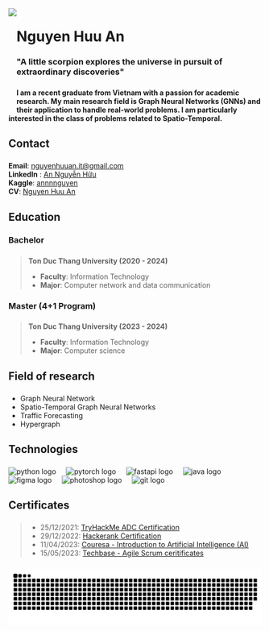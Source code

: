 <img align="left" height="200" src="https://raw.githubusercontent.com/HuuAnnnn/HuuAnnnn/main/cat_intro.gif"  />

###

<h1 align="left">Nguyen Huu An</h1>

###

<h3 align="left">"A little scorpion explores the universe in pursuit of extraordinary discoveries"</h3>

###

<p align="left">
    <b> I am a recent graduate from Vietnam with a passion for academic research. My main research field is Graph Neural Networks (GNNs) and their application to handle real-world problems. I am particularly interested in the class of problems related to Spatio-Temporal.</b>
</p>

###

<h2 align="left">Contact</h2>

###

**Email**: [nguyenhuuan.it@gmail.com](nguyenhuuan.it@gmail.com) <br>
**LinkedIn** : [An Nguyễn Hữu](https://www.linkedin.com/in/nguyenhuuan-it/)<br>
**Kaggle**: [annnnguyen](https://www.kaggle.com/annnnguyen) <br>
**CV**: [Nguyen Huu An](https://anpersonal.helprange.com/view/d2e3757407304cc5afe1098b8b4fe6504fc5813299a148a1a7ad444c97badcec/nguyenhuuan.it@gmail.com_CV) <br>
###

<h2 align="left">Education</h2>

###

<h3 align="left">Bachelor</h3>

###

>**Ton Duc Thang University (2020 - 2024)**
>+ **Faculty**: Information Technology<br>
>+ **Major**: Computer network and data communication</p>
>

###

<h3 align="left">Master (4+1 Program)</h3>

###

>**Ton Duc Thang University (2023 - 2024)**
>+ **Faculty**: Information Technology<br>
>+ **Major**: Computer science</p>

###

<h2 align="left">Field of research</h2>

###

+ Graph Neural Network<br>
+ Spatio-Temporal Graph Neural Networks<br>
+ Traffic Forecasting<br>
+ Hypergraph</p>

###

<h2 align="left">Technologies</h2>

###

<div align="left">
  <img src="https://cdn.jsdelivr.net/gh/devicons/devicon/icons/python/python-original.svg" height="40" alt="python logo"  />
  <img width="12" />
  <img src="https://cdn.jsdelivr.net/gh/devicons/devicon/icons/pytorch/pytorch-original.svg" height="40" alt="pytorch logo"  />
  <img width="12" />
  <img src="https://cdn.jsdelivr.net/gh/devicons/devicon/icons/fastapi/fastapi-original.svg" height="40" alt="fastapi logo"  />
  <img width="12" />
  <img src="https://cdn.jsdelivr.net/gh/devicons/devicon/icons/java/java-original.svg" height="40" alt="java logo"  />
  <img width="12" />
  <img src="https://cdn.jsdelivr.net/gh/devicons/devicon/icons/figma/figma-original.svg" height="40" alt="figma logo"  />
  <img width="12" />
  <img src="https://cdn.jsdelivr.net/gh/devicons/devicon/icons/photoshop/photoshop-plain.svg" height="40" alt="photoshop logo"  />
  <img width="12" />
  <img src="https://cdn.jsdelivr.net/gh/devicons/devicon/icons/git/git-original.svg" height="40" alt="git logo"  />
</div>

###

<h2 align="left">Certificates</h2>

###

>- 25/12/2021: [TryHackMe ADC Certification](https://tryhackme-certificates.s3-eu-west-1.amazonaws.com/THM-HKVVJOIWJA.png)
>- 29/12/2022: [Hackerank Certification](https://hackerrank.com/certificates/c3963cfc95f1)
>- 11/04/2023: [Couresa - Introduction to Artificial Intelligence (AI)](https://www.coursera.org/account/accomplishments/certificate/PT7XSFWLJVH9)
>- 15/05/2023: [Techbase - Agile Scrum ceritificates](./certificates/TechBase%20Certificate_1.jpg)

###

<picture>
  <source media="(prefers-color-scheme: dark)" srcset="https://raw.githubusercontent.com/HuuAnnnn/HuuAnnnn/output/github-contribution-grid-snake-dark.svg" />
  <source media="(prefers-color-scheme: light)" srcset="https://raw.githubusercontent.com/HuuAnnnn/HuuAnnnn/output/github-contribution-grid-snake.svg" />
  <img alt="github-snake" src="https://raw.githubusercontent.com/HuuAnnnn/HuuAnnnn/output/github-contribution-grid-snake-dark.svg" />
</picture>

###
